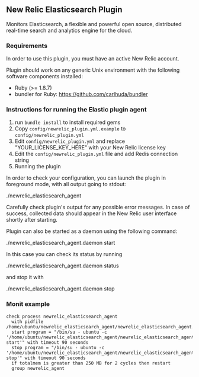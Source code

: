 ## New Relic Elasticsearch Plugin

Monitors Elasticsearch, a flexible and powerful open source, distributed real-time search and analytics engine for the cloud.

### Requirements

In order to use this plugin, you must have an active New Relic account.

Plugin should work on any generic Unix environment with the following
software components installed:

  - Ruby (>= 1.8.7)
  - bundler for Ruby: https://github.com/carlhuda/bundler

### Instructions for running the Elastic plugin agent

1. run `bundle install` to install required gems
2. Copy `config/newrelic_plugin.yml.example` to `config/newrelic_plugin.yml`
3. Edit `config/newrelic_plugin.yml` and replace "YOUR_LICENSE_KEY_HERE" with your New Relic license key
4. Edit the `config/newrelic_plugin.yml` file and add Redis connection string
5. Running the plugin

In order to check your configuration, you can launch the plugin
in foreground mode, with all output going to stdout:

  ./newrelic_elasticsearch_agent

Carefully check plugin's output for any possible error messages.
In case of success, collected data should appear in the New Relic
user interface shortly after starting.

Plugin can also be started as a daemon using the following command:

  ./newrelic_elasticsearch_agent.daemon start

In this case you can check its status by running

  ./newrelic_elasticsearch_agent.daemon status

and stop it with

  ./newrelic_elasticsearch_agent.daemon stop

### Monit example

```
check process newrelic_elasticsearch_agent
  with pidfile /home/ubuntu/newrelic_elasticsearch_agent/newrelic_elasticsearch_agent.pid
  start program = "/bin/su - ubuntu -c '/home/ubuntu/newrelic_elasticsearch_agent/newrelic_elasticsearch_agent.daemon start'" with timeout 90 seconds
  stop program = "/bin/su - ubuntu -c '/home/ubuntu/newrelic_elasticsearch_agent/newrelic_elasticsearch_agent.daemon stop'" with timeout 90 seconds
  if totalmem is greater than 250 MB for 2 cycles then restart
  group newrelic_agent
```
